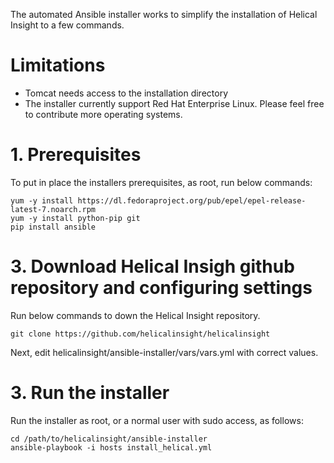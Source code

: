 The automated Ansible installer works to simplify the installation of Helical Insight to a few commands.

# Limitations
* Tomcat needs access to the installation directory
* The installer currently support Red Hat Enterprise Linux. Please feel free to contribute more operating systems.

# 1. Prerequisites
To put in place the installers prerequisites, as root, run below commands:
```
yum -y install https://dl.fedoraproject.org/pub/epel/epel-release-latest-7.noarch.rpm
yum -y install python-pip git
pip install ansible
```

# 3. Download Helical Insigh github repository and configuring settings
Run below commands to down the Helical Insight repository.
```
git clone https://github.com/helicalinsight/helicalinsight
```
Next, edit helicalinsight/ansible-installer/vars/vars.yml with correct values.

# 3. Run the installer
Run the installer as root, or a normal user with sudo access, as follows:

```
cd /path/to/helicalinsight/ansible-installer
ansible-playbook -i hosts install_helical.yml
```
